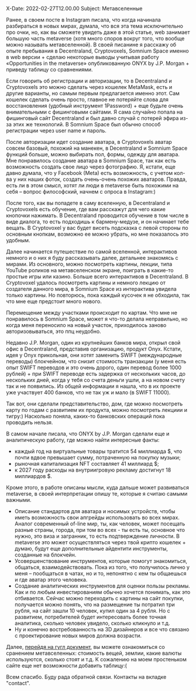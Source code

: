 X-Date: 2022-02-27T12.00.00
Subject: Метавселенные

Ранее, в своем посте в Instagram писала, что когда начинала разбираться в новых мирах, думала, что вся эта тема исключительно про очки, но, как вы сможете увидеть даже в этой статье, web занимает большую часть metaverse (хотя много споров вокруг того, что вообще можно называть метавселенной). В своей писанине я расскажу об опыте пребывания в Decentraland, Cryptovoxels, Somnium Space именно в web версии + сделаю некоторые выводы учитывая работу «Opportunities in the metaverse» опубликованную ONYX by J.P. Morgan + приведу таблицу со сравнениями. 

Если говорить об регистрации и авторизации, то в Decentraland и Cryptovoxels это можно сделать через кошелек MetaMask, есть и другие варианты, но самым первым предлагается именно этот. Сам кошелек сделать очень просто, главное не потеряйте слова для восстановления (удобный инструмент 1Password) + еще будьте очень внимательными с фишинговыми сайтами. Я сама случайно попала на фишинговый сайт Decentraland и был давно случай с потерей эфира из-за этих же технологий. В Somnium Space был обычно способ регистрации через user name и пароль.

После авторизации идет создание аватара, в Cryptovoxels аватар совсем базовый, похожий на манекен, в Decentraland и Somnium Space функций больше, можно выбирать пол, формы, одежду для аватара. Мне понравилось создание аватара в Somnium Space, так как есть возможность создать свое лицо через фотографию. Я, кстати, еще давно думала, что у Facebook (Meta) есть возможность, с учетом кол-ва у них наших фоток, создать очень-очень похожих аватаров. Правда, есть ли в этом смысл, хотят ли люди в metaverse быть похожими на себя – вопрос философский, начнем с опроса в Instagram:)

После того, как вы попадете в саму вселенную, в Decentraland и Cryptovoxels есть обучение, где вам расскажут для чего какие кнопочки нажимать. В Decentraland проводится обучение в том числе в виде диалога, то есть подходишь к бармену-медузе, и он начинает тебе вещать. В Cryptovoxel у вас будет висеть подсказка с левой стороны по основным кнопкам, возможно ее можно убрать, но мне показалось это удобным.

Далее начинается путешествие по самой вселенной, интерактивов немного и о них я буду рассказывать далее, детальнее знакомясь с мирами. Из основного, можно посмотреть картины, лекции, типа YouTube роликов на метавселенском экране, поиграть в какие-то простые игры или казино. Больше всего интерактивов в Decentraland. В Cryptovoxel удалось посмотреть картины и немного лекцию от создателя данного мира, в Somnium Space из интерактива увидела только картины. Но повторюсь, пока каждый кусочек я не обходила, так что мне еще предстоит много нового.

Перемещение между участками происходит по картам. Что мне не понравилось в Somnium Space, может я что-то делала неправильно, но когда меня переносило на новый участок, приходилось заново авторизовываться, это ппц неудобно. 

Недавно J.P. Morgan, один из крупнейших банков мира, открыл свой офис в Decentraland, представив организацию, продукт Onyx. Кстати, идея у Onyx прикольная, они хотят заменить SWIFT (международные переводы) блокчейном, что снизит стоимость транзакции (у меня есть опыт SWIFT переводов и это очень дорого, один перевод более 1000 рублей) + при SWIFT переводе есть задержка от нескольких часов, до нескольких дней, когда у тебя со счета деньги ушли, а на новом счету так и не появились. Из общей информации я нашла, что в их проекте уже участвует 400 банков, что не так уж и мало (в SWIFT 11000). 

Так вот, они сделали представительство, дом, где можно посмотреть карту по годам с развитием их продукта, можно посмотреть лекциии и тигру:) Насколько поняла, каких-то банковских операций пока проводить нельзя. 

В самом начале писала, что ONYX by J.P. Morgan сделали еще и аналитическую работу, где можно найти интересные факты:

* каждый год на виртуальные товары тратится 54 миллиарда $, что почти вдвое превышает сумму, потраченную на покупку музыки;
* рыночная капитализация NFT составляет 41 миллиард $;
* к 2027 году расходы на внутриигровую рекламу достигнут 18 миллиардов $.

Кроме этого, в работе описаны мысли, куда дальше может развиваться metaverse, в своей интерпретации опишу те, которые я считаю самыми важными.

* Описание стандартов для аватара и носимых устройств, чтобы иметь возможность свои апгрейды использовать во всех мирах. Аналог современный of-line мир, ты, как человек, может посещать разные страны, города, при том во всех - ты есть ты, основное что нужно, это виза и загранник, то есть подтверждение личности. В metaverse это может осуществляться через твой крипто кошелек + думаю, будут еще дополнительные айдентити инструменты, созданные на блокчейн. 
* Усовершенствование инструментов, которые помогут знакомиться, общаться, взаимодействовать. Пока из того, что получилось лично у меня – пообщаться в чатах, но и то, непонятно с кем ты общаешься и где аватар этого человека.
* Создание аналитических инструментов для оценки пользы рекламы. Как и по любым инвестированиям обычно хочется понимать, как это отбивается. Cейчас можно переходить с картины на сайт покупки, получается можно понять, что на размещение ты потратил три рубля, на сайт зашли 10 человек, купил один за 4 рубля. Но с развитием, потребителей будет интересовать более точная аналитика, сколько человек увидело, сколько кликнуло и т.д.
* Ну и конечно востребованность на 3D дизайнеров и все что связано с проектирование новых миров должна возрасти.

Далее, [перейдя на гугл документ](https://docs.google.com/spreadsheets/d/1EsFvp7z14pQ0dH5k1CC2PavwJLbBGHu2PxixqwnG-7o/edit?usp=sharing), вы можете ознакомиться со сранением метавселенных: стоимость вещей, землии, какие валюты используются, сколько стоят и т.д. К сожалению на моем простеньком сайте еще нет возможности добавить таблицу:(

Всем спасибо. Буду рада обратной связи. Контакты на вкладке "contact".
